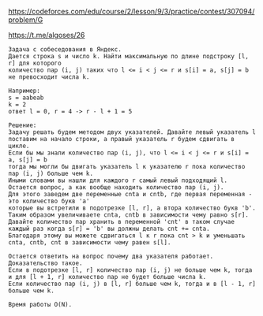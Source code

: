https://codeforces.com/edu/course/2/lesson/9/3/practice/contest/307094/problem/G

https://t.me/algoses/26

    Задача с собеседования в Яндекс.
    Дается строка s и число k. Найти максимальную по длине подстроку [l, r] для которого 
    количество пар (i, j) таких что l <= i < j <= r и s[i] = a, s[j] = b не превосходит числа k. 
    
    Например: 
    s = aabeab 
    k = 2
    ответ l = 0, r = 4 -> r - l + 1 = 5
    
    Решение: 
    Задачу решать будем методом двух указателей. Давайте левый указатель l поставим на начало строки, а правый указатель r будем сдвигать в цикле. 
    Если бы мы знали количество пар (i, j), что l <= i < j <= r и s[i] = a, s[j] = b 
    тогда мы могли бы двигать указатель l к указателю r пока количество пар (i, j) больше чем k. 
    Иными словами вы нашли для каждого r самый левый подходящий l. Остается вопрос, а как вообще находить количество пар (i, j). 
    Для этого заведем две переменные cnta и cntb, где первая переменная - это количество букв 'a' 
    которые вы встретили в подотрезке [l, r], а втора количество букв 'b'. 
    Таким образом увеличиваете cnta, cntb в зависимости чему равно s[r]. 
    Давайте количество пар хранить в переменной 'cnt' в таком случае каждый раз когда s[r] = 'b' вы должны делать cnt += cnta. 
    Благодаря этому вы можете сдвигаться l к r пока cnt > k и уменьшать cnta, cntb, cnt в зависимости чему равен s[l]. 
    
    Остается ответить на вопрос почему два указателя работает. Доказательство такое. 
    Если в подотрезке [l, r] количество пар (i, j) не больше чем k, тогда и для [l + 1, r] количество пар не будет больше числа k. 
    Если количество пар (i, j) в [l, r] больше чем k, тогда и в [l - 1, r] больше чем k. 
    
    Время работы O(N). 
